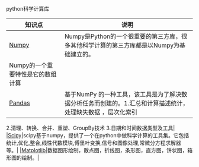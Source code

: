 python科学计算库

|知识点|说明|  
|---|---|  
|[Numpy](mathematics)|Numpy是Python的一个很重要的第三方库，很多其他科学计算的第三方库都是以Numpy为基础建立的。
    Numpy的一个重要特性是它的数组计算|  
|[Pandas](dataanalysis)|基于NumPy 的一种工具，该工具是为了解决数据分析任务而创建的。1.汇总和计算描述统计，处理缺失数据 ，层次化索引
2.清理、转换、合并、重塑、GroupBy技术
3.日期和时间数据类型及工具|  
|[Scipy](Review/python)|scipy基于numpy，提供了一个在python中做科学计算的工具集。它包括统计,优化,整合,线性代数模块,傅里叶变换,信号和图像处理,常微分方程求解器等。| 
|[Matplotlib](notes-python)|数据图形绘制，散点图，折线图，条形图，直方图，饼状图，箱形图的绘制。| 
